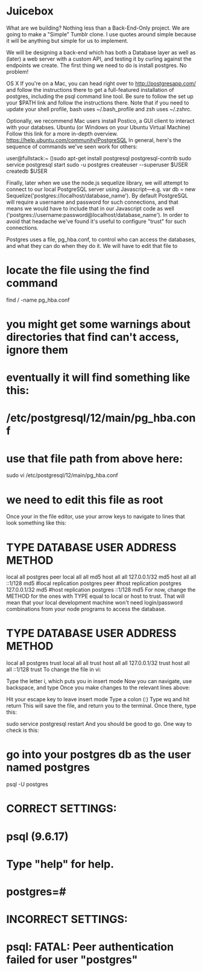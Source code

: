 # Juicebox
What are we building?
Nothing less than a Back-End-Only project. We are going to make a "Simple" Tumblr clone. I use quotes around simple because it will be anything but simple for us to implement.

We will be designing a back-end which has both a Database layer as well as (later) a web server with a custom API, and testing it by curling against the endpoints we create.
The first thing we need to do is install postgres. No problem!

OS X
If you're on a Mac, you can head right over to http://postgresapp.com/ and follow the instructions there to get a full-featured installation of postgres, including the psql command line tool. Be sure to follow the set up your $PATH link and follow the instructions there. Note that if you need to update your shell profile, bash uses ~/.bash_profile and zsh uses ~/.zshrc.

Optionally, we recommend Mac users install Postico, a GUI client to interact with your databses.
Ubuntu (or Windows on your Ubuntu Virtual Machine)
Follow this link for a more in-depth overview. https://help.ubuntu.com/community/PostgreSQL  In general, here's the sequence of commands we've seen work for others:

user@fullstack:~ ()sudo apt-get install postgresql postgresql-contrib
sudo service postgresql start
sudo -u postgres createuser --superuser $USER
createdb $USER

Finally, later when we use the node.js sequelize library, we will attempt to connect to our local PostgreSQL server using Javascript—e.g. var db = new Sequelize('postgres://localhost/database_name'). By default PostgreSQL will require a username and password for such connections, and that means we would have to include that in our Javascript code as well ('postgres://username:password@localhost/database_name'). In order to avoid that headache we've found it's useful to configure "trust" for such connections.

Postgres uses a file, pg_hba.conf, to control who can access the databases, and what they can do when they do it. We will have to edit that file to

# locate the file using the find command
find / -name pg_hba.conf
# you might get some warnings about directories that find can't access, ignore them

# eventually it will find something like this:
# /etc/postgresql/12/main/pg_hba.conf

# use that file path from above here:
sudo vi /etc/postgresql/12/main/pg_hba.conf 
# we need to edit this file as root
Once your in the file editor, use your arrow keys to navigate to lines that look something like this:
# TYPE  DATABASE        USER            ADDRESS                 METHOD
local   all             postgres                                peer
local   all             all                                     md5
host    all             all             127.0.0.1/32            md5
host    all             all             ::1/128                 md5
#local   replication     postgres                                peer
#host    replication     postgres        127.0.0.1/32            md5
#host    replication     postgres        ::1/128                 md5
For now, change the METHOD for the ones with TYPE equal to local or host to trust. That will mean that your local development machine won't need login/password combinations from your node programs to access the database.

# TYPE  DATABASE        USER            ADDRESS                 METHOD
local   all             postgres                                trust
local   all             all                                     trust
host    all             all             127.0.0.1/32            trust
host    all             all             ::1/128                 trust
To change the file in vi:

Type the letter i, which puts you in insert mode
Now you can navigate, use backspace, and type
Once you make changes to the relevant lines above:

Hit your escape key to leave insert mode
Type a colon (:)
Type wq and hit return
This will save the file, and return you to the terminal. Once there, type this:

sudo service postgresql restart
And you should be good to go. One way to check is this:

# go into your postgres db as the user named postgres
psql -U postgres 

# CORRECT SETTINGS:
# psql (9.6.17)
# Type "help" for help.
#
# postgres=# 

# INCORRECT SETTINGS:
# psql: FATAL:  Peer authentication failed for user "postgres"
